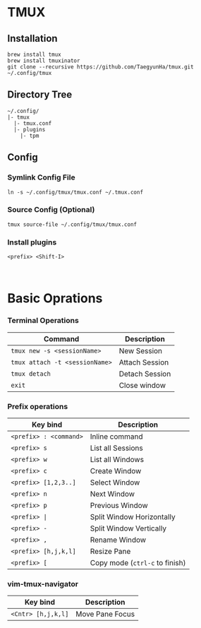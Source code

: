 # TMUX

## Installation

```
brew install tmux
brew install tmuxinator
git clone --recursive https://github.com/TaegyunHa/tmux.git ~/.config/tmux
```

## Directory Tree

```
~/.config/
|- tmux
  |- tmux.conf
  |- plugins
    |- tpm
```

## Config

### Symlink Config File

```
ln -s ~/.config/tmux/tmux.conf ~/.tmux.conf
```

### Source Config (Optional)

```
tmux source-file ~/.config/tmux/tmux.conf
```

### Install plugins

```
<prefix> <Shift-I>
```

<br/>

# Basic Oprations

### Terminal Operations

Command                       | Description
------------------------------|------------
`tmux new -s <sessionName>`   | New Session
`tmux attach -t <sessionName>`| Attach Session
`tmux detach`                 | Detach Session
`exit`                        | Close window


### Prefix operations

Key bind              | Description
----------------------|------------
`<prefix> : <command>`| Inline command
`<prefix> s`          | List all Sessions
`<prefix> w`          | List all Windows
`<prefix> c`          | Create Window
`<prefix> [1,2,3..]`  | Select Window
`<prefix> n`          | Next Window
`<prefix> p`          | Previous Window
`<prefix> \|`         | Split Window Horizontally
`<prefix> -`          | Split Window Vertically
`<prefix> ,`          | Rename Window
`<prefix> [h,j,k,l]`  | Resize Pane
`<prefix> [`          | Copy mode (`ctrl-c` to finish)


### vim-tmux-navigator

Key bind              | Description
----------------------|------------
`<Cntr> [h,j,k,l]`    | Move Pane Focus

